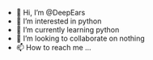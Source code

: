 - 👋 Hi, I’m @DeepEars
- 👀 I’m interested in python
- 🌱 I’m currently learning python
- 💞️ I’m looking to collaborate on nothing
- 📫 How to reach me ...

<!---
DeepEars/DeepEars is a ✨ special ✨ repository because its `README.md` (this file) appears on your GitHub profile.
You can click the Preview link to take a look at your changes.
--->
